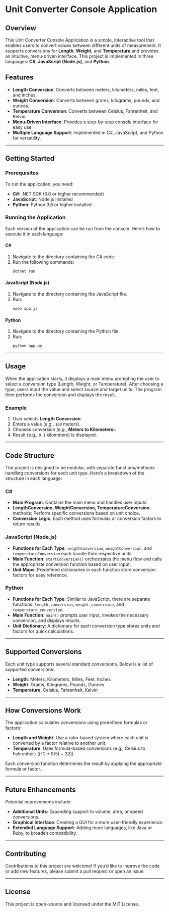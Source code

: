 
# Unit Converter Console Application

## Overview

This Unit Converter Console Application is a simple, interactive tool that enables users to convert values between different units of measurement. It supports conversions for **Length**, **Weight**, and **Temperature** and provides an intuitive, menu-driven interface. This project is implemented in three languages: **C#**, **JavaScript (Node.js)**, and **Python**.

## Features

- **Length Conversion**: Converts between meters, kilometers, miles, feet, and inches.
- **Weight Conversion**: Converts between grams, kilograms, pounds, and ounces.
- **Temperature Conversion**: Converts between Celsius, Fahrenheit, and Kelvin.
- **Menu-Driven Interface**: Provides a step-by-step console interface for easy use.
- **Multiple Language Support**: Implemented in C#, JavaScript, and Python for versatility.

---

## Getting Started

### Prerequisites

To run the application, you need:
- **C#**: .NET SDK (6.0 or higher recommended)
- **JavaScript**: Node.js installed
- **Python**: Python 3.6 or higher installed

### Running the Application

Each version of the application can be run from the console. Here’s how to execute it in each language:

#### C#

1. Navigate to the directory containing the C# code.
2. Run the following commands:
   ```sh
   dotnet run
   ```

#### JavaScript (Node.js)

1. Navigate to the directory containing the JavaScript file.
2. Run:
   ```sh
   node app.js
   ```

#### Python

1. Navigate to the directory containing the Python file.
2. Run:
   ```sh
   python app.py
   ```

---

## Usage

When the application starts, it displays a main menu prompting the user to select a conversion type (Length, Weight, or Temperature). After choosing a type, users input the value and select source and target units. The program then performs the conversion and displays the result.

### Example

1. User selects **Length Conversion**.
2. Enters a value (e.g., `100` meters).
3. Chooses conversion (e.g., **Meters to Kilometers**).
4. Result (e.g., `0.1` kilometers) is displayed.

---

## Code Structure

The project is designed to be modular, with separate functions/methods handling conversions for each unit type. Here’s a breakdown of the structure in each language:

### C#

- **Main Program**: Contains the main menu and handles user inputs.
- **LengthConversion, WeightConversion, TemperatureConversion** methods: Perform specific conversions based on unit choice.
- **Conversion Logic**: Each method uses formulas or conversion factors to return results.

### JavaScript (Node.js)

- **Functions for Each Type**: `lengthConversion`, `weightConversion`, and `temperatureConversion` each handle their respective units.
- **Main Function**: `startConversion()` orchestrates the menu flow and calls the appropriate conversion function based on user input.
- **Unit Maps**: Predefined dictionaries in each function store conversion factors for easy reference.

### Python

- **Functions for Each Type**: Similar to JavaScript, there are separate functions: `length_conversion`, `weight_conversion`, and `temperature_conversion`.
- **Main Function**: `main()` prompts user input, invokes the necessary conversion, and displays results.
- **Unit Dictionary**: A dictionary for each conversion type stores units and factors for quick calculations.

---

## Supported Conversions

Each unit type supports several standard conversions. Below is a list of supported conversions:

- **Length**: Meters, Kilometers, Miles, Feet, Inches
- **Weight**: Grams, Kilograms, Pounds, Ounces
- **Temperature**: Celsius, Fahrenheit, Kelvin

---

## How Conversions Work

The application calculates conversions using predefined formulas or factors:

- **Length and Weight**: Use a ratio-based system where each unit is converted by a factor relative to another unit.
- **Temperature**: Uses formula-based conversions (e.g., Celsius to Fahrenheit: \((°C * 9/5) + 32\)).

Each conversion function determines the result by applying the appropriate formula or factor.

---

## Future Enhancements

Potential improvements include:
- **Additional Units**: Expanding support to volume, area, or speed conversions.
- **Graphical Interface**: Creating a GUI for a more user-friendly experience.
- **Extended Language Support**: Adding more languages, like Java or Ruby, to broaden compatibility.

---

## Contributing

Contributions to this project are welcome! If you’d like to improve the code or add new features, please submit a pull request or open an issue.

---

## License

This project is open-source and licensed under the MIT License.
